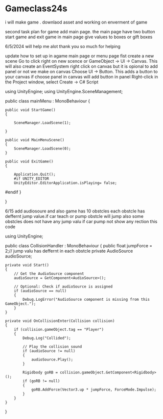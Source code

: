 # Gameclass24s
i will make game . 
downlaod asset
and working on enverment of game 



second task plan for game 
add main page.
the main page have  two button start game and exit game in main page 
give values to boxes or gift boxes


6/5/2024
will help me alot thank you so much for helping

update how  to set up in  agame main page or menu page 
fist  create a new scene
Go to  click right  on new scence  or  GameObject -> UI -> Canvas. This will also create an EventSystem
right click on canvas but it is opional to add panel or not we make on canvas 
Choose UI -> Button. This adds a button to your canvas if choose panel in canvas will add button in panel
Right-click in the Project window, select Create -> C# Script

using UnityEngine;
using UnityEngine.SceneManagement;

public class mainMenu : MonoBehaviour
{

    public void StartGame()
    {

        SceneManager.LoadScene(1);

    }

    public void MainMenuScene()
    {
        SceneManager.LoadScene(0);
    }

    public void ExitGame()
    {

        Application.Quit();
        #if UNITY_EDITOR
        UnityEditor.EditorApplication.isPlaying= false;

#endif
    }


    
}

6/15
add audiosoure and also game has 10 obstcles each obstcle has deffernt jump value.if car teach or pump obstcle will jump  also some obstcles does not have any jump valu if car pump not show any rection
 this code 
  
 using UnityEngine;

public class CollisionHandler : MonoBehaviour
{
    public float jumpForce = 2;// jump valu has deffernt in each obstcle
    private AudioSource audioSource;

    private void Start()
    {
        // Get the AudioSource component
        audioSource = GetComponent<AudioSource>();

        // Optional: Check if audioSource is assigned
        if (audioSource == null)
        {
            Debug.LogError("AudioSource component is missing from this GameObject.");
        }
    }

    private void OnCollisionEnter(Collision collision)
    {
        if (collision.gameObject.tag == "Player")
        {
            Debug.Log("Collided");

            // Play the collision sound
            if (audioSource != null)
            {
                audioSource.Play();
            }

            Rigidbody goRB = collision.gameObject.GetComponent<Rigidbody>();
            if (goRB != null)
            {
                goRB.AddForce(Vector3.up * jumpForce, ForceMode.Impulse);
            }
        }
    }
}
